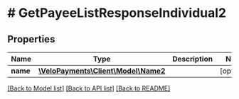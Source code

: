 # # GetPayeeListResponseIndividual2

## Properties

Name | Type | Description | Notes
------------ | ------------- | ------------- | -------------
**name** | [**\VeloPayments\Client\Model\Name2**](Name2.md) |  | [optional]

[[Back to Model list]](../../README.md#models) [[Back to API list]](../../README.md#endpoints) [[Back to README]](../../README.md)
